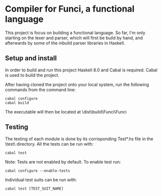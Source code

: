 # Compiler for Funci, a functional language

This project is focus on building a functional language. So far, I'm only starting on the lexer and parser, which will first be build by hand, and afterwards by some of the inbuild parser libraries in Haskell.


## Setup and install

In order to build and run this project Haskell 8.0 and Cabal is required. Cabal is used to build the project.

After having cloned the project onto your local system, run the following commands from the command line:

    cabal configure
    cabal build

The executable will then be located at \dist\build\Funci\Funci

## Testing

The testing of each module is done by its corrisponding Test*.hs file in the \test\ directory. All the tests can be run with:

    cabal test

Note: Tests are not enabled by default. To enable test run:

    cabal configure --enable-tests

Individual test suits can be run with:

    cabal test [TEST_SUIT_NAME]